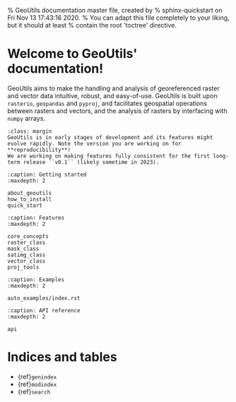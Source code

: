 % GeoUtils documentation master file, created by
% sphinx-quickstart on Fri Nov 13 17:43:16 2020.
% You can adapt this file completely to your liking, but it should at least
% contain the root 'toctree' directive.

# Welcome to GeoUtils' documentation!

GeoUtils aims to make the handling and analysis of georeferenced raster and vector data intuitive, robust, and easy-of-use. GeoUtils is built upon `rasterio`, 
`geopandas` and `pyproj`, and facilitates geospatial operations between rasters and vectors, and the analysis of rasters by interfacing with `numpy` arrays.


```{important}
:class: margin
GeoUtils is in early stages of development and its features might evolve rapidly. Note the version you are working on for
**reproducibility**!
We are working on making features fully consistent for the first long-term release ``v0.1`` (likely sometime in 2023).
```


```{toctree}
:caption: Getting started
:maxdepth: 2

about_geoutils
how_to_install
quick_start
```

```{toctree}
:caption: Features
:maxdepth: 2
    
core_concepts
raster_class
mask_class
satimg_class
vector_class
proj_tools
```

```{toctree}
:caption: Examples
:maxdepth: 2
    
auto_examples/index.rst 
```

```{toctree}
:caption: API reference
:maxdepth: 2 
    
api
```

# Indices and tables

- {ref}`genindex`
- {ref}`modindex`
- {ref}`search`
